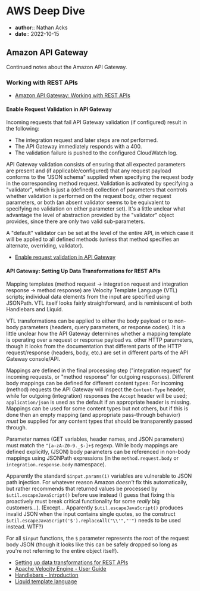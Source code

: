 # AWS Deep Dive

* **author**:: Nathan Acks  
* **date**:: 2022-10-15

## Amazon API Gateway

Continued notes about the Amazon API Gateway.

### Working with REST APIs

* [Amazon API Gateway: Working with REST APIs](https://docs.aws.amazon.com/apigateway/latest/developerguide/apigateway-rest-api.html)

#### Enable Request Validation in API Gateway

Incoming requests that fail API Gateway validation (if configured) result in the following:

* The integration request and later steps are *not* performed.
* The API Gateway immediately responds with a 400.
* The validation failure is pushed to the configured CloudWatch log.

API Gateway validation consists of ensuring that all expected parameters are present and (if applicable/configured) that any request payload conforms to the "JSON schema" supplied when specifying the request body in the corresponding method request. Validation is activated by specifying a "validator", which is just a (defined) collection of parameters that controls whether validation is performed on the request body, other request parameters, or both (an absent validator seems to be equivalent to specifying no validation on either parameter set). It's a little unclear what advantage the level of abstraction provided by the "validator" object provides, since there are only two valid sub-parameters.

A "default" validator can be set at the level of the entire API, in which case it will be applied to all defined methods (unless that method specifies an alternate, overriding, validator).

* [Enable request validation in API Gateway](https://docs.aws.amazon.com/apigateway/latest/developerguide/api-gateway-method-request-validation.html)

#### API Gateway: Setting Up Data Transformations for REST APIs

Mapping templates (method request → integration request and integration response → method response) are Velocity Template Language (VTL) scripts; individual data elements from the input are specified using JSONPath. VTL itself looks fairly straightforward, and is reminiscent of both Handlebars and Liquid.

VTL transformations can be applied to either the body payload or to non-body parameters (headers, query parameters, or response codes). It is a little unclear how the API Gateway determines whether a mapping template is operating over a request or response payload vs. other HTTP parameters, though it looks from the documentation that different parts of the HTTP request/response (headers, body, etc.) are set in different parts of the API Gateway console/API.

Mappings are defined in the final processing step ("integration request" for incoming requests, or "method response" for outgoing responses). Different body mappings can be defined for different content types: For incoming (method) requests the API Gateway will inspect the `Content-Type` header, while for outgoing (integration) responses the `Accept` header will be used; `application/json` is used as the default if an appropriate header is missing. Mappings can be used for some content types but not others, but if this is done then an empty mapping (and appropriate pass-through behavior) *must* be supplied for any content types that should be transparently passed through.

Parameter names (GET variables, header names, and JSON parameters) must match the `^[a-zA-Z0-9._$-]+$` regexp. While body mappings are defined explicitly, (JSON) body parameters can be referenced in non-body mappings using JSONPath expressions (in the `method.request.body` or `integration.response.body` namespace).

Apparently the standard `$input.params(i)` variables are vulnerable to JSON path injection. For whatever reason Amazon *doesn't* fix this automatically, but rather recommends that returned values be processed by `$util.escapeJavaScript()` before use instead (I guess that fixing this proactively must break critical functionality for some *really* big customers…). (Except… Apparently `$util.escapeJavaScript()` produces invalid JSON when the input contains single quotes, so the construct `$util.escapeJavaScript('$').replaceAll("\\'","'")` needs to be used instead. WTF?)

For all `$input` functions, the `$` parameter represents the root of the request body JSON (though it looks like this can be safely dropped so long as you're not referring to the entire object itself).

* [Setting up data transformations for REST APIs](https://docs.aws.amazon.com/apigateway/latest/developerguide/rest-api-data-transformations.html)
* [Apache Velocity Engine - User Guide](https://velocity.apache.org/engine/2.3/user-guide.html)
* [Handlebars - Introduction](https://handlebarsjs.com/guide/)
* [Liquid template language](https://shopify.github.io/liquid/)
